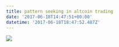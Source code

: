 ```yaml
---
title: pattern seeking in altcoin trading
date: '2017-06-18T14:47:51+00:00'
datetime: '2017-06-18T18:47:52.487Z'
---
```

![](https://image.prntscr.com/image/VEaAM2Y_Q5KQt9GfnWRbaA.png)
